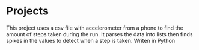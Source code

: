 # Projects
This project uses a csv file with accelerometer from a phone to find the amount of steps taken during the run. It parses the data into lists then finds spikes in the values to detect when a step is taken. Writen in Python